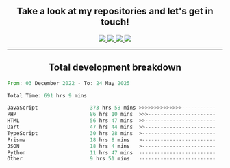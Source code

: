 <h2 align="center">
  Take a look at my repositories and let's get in touch!
</h2>
<p align="center">
  <a href="https://www.instagram.com/rayhanarkan?igsh=MXM3dHhmMTZ3ZWVsaA==">
    <img src="https://img.icons8.com/material-outlined/30/689d6a/instagram.png"/>
  </a>
  <a href="https://www.linkedin.com/in/rayhanarkan/">
    <img src="https://img.icons8.com/material-outlined/30/689d6a/linkedin.png"/>
  </a>
  <a href="">
    <img src="https://img.icons8.com/material-outlined/30/689d6a/geography.png"/>
  </a>
  <a href="mailto:rayhanarkan30@gmail.com">
    <img src="https://img.icons8.com/material-outlined/30/689d6a/email.png"/>
  </a>
</p>

---

<h2 align="center">Total development breakdown</h2>

<p align="center">
<!--START_SECTION:waka-->

```rust
From: 03 December 2022 - To: 24 May 2025

Total Time: 691 hrs 9 mins

JavaScript                 373 hrs 58 mins >>>>>>>>>>>>>>-----------   54.11 %
PHP                        86 hrs 10 mins  >>>----------------------   12.47 %
HTML                       56 hrs 47 mins  >>-----------------------   08.22 %
Dart                       47 hrs 44 mins  >>-----------------------   06.91 %
TypeScript                 30 hrs 28 mins  >------------------------   04.41 %
Prisma                     18 hrs 8 mins   >------------------------   02.62 %
JSON                       18 hrs 4 mins   >------------------------   02.62 %
Python                     11 hrs 47 mins  -------------------------   01.71 %
Other                      9 hrs 51 mins   -------------------------   01.43 %
```

<!--END_SECTION:waka-->
</p>
